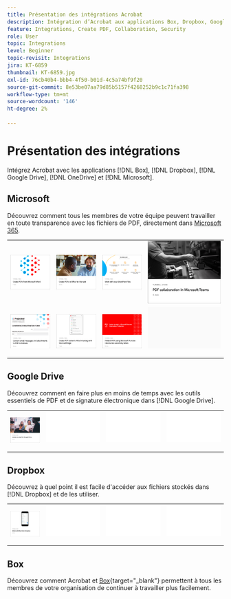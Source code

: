 ```yaml
---
title: Présentation des intégrations Acrobat
description: Intégration d’Acrobat aux applications Box, Dropbox, Google Drive, OneDrive et Microsoft
feature: Integrations, Create PDF, Collaboration, Security
role: User
topic: Integrations
level: Beginner
topic-revisit: Integrations
jira: KT-6859
thumbnail: KT-6859.jpg
exl-id: 76cb40b4-bbb4-4f50-b01d-4c5a74bf9f20
source-git-commit: 8e53be07aa79d85b5157f4268252b9c1c71fa398
workflow-type: tm+mt
source-wordcount: '146'
ht-degree: 2%

---
```


# Présentation des intégrations

Intégrez Acrobat avec les applications [!DNL Box], [!DNL Dropbox], [!DNL Google Drive], [!DNL OneDrive] et [!DNL Microsoft].

## Microsoft

Découvrez comment tous les membres de votre équipe peuvent travailler en toute transparence avec les fichiers de PDF, directement dans [Microsoft 365](https://www.adobe.com/documentcloud/integrations/microsoft-office-365.html).

<table style="table-layout:fixed">
<tr>
  <td>
    <a href="createfromword.md">
      <img alt="Création de fichiers de PDF à partir de Microsoft Word" src="../assets/create-word.png" />
    </a>
  </td>
  <td>
    <a href="createofficeweb.md">
      <img alt="Créer des mots de PDF dans [!DNL Office] pour le web" src="../assets/office-web.png" />
    </a>
  </td> 
  <td>
    <a href="acrobatandsp.md">
      <img alt="Travailler avec vos fichiers [!DNL SharePoint]" src="../assets/work-sharepoint.png" />
    </a>
  </td>
  <td>
    <a href="acrobatandteams.md">
      <img alt="collaboration PDF dans [!DNL Microsoft Teams]" src="../assets/collaboration-teams.png" />
    </a>
  </td>
</tr>
<tr>
  <td>
    <a href="outlook.md">
      <img alt="Conversion de messages électroniques et de pièces jointes en PDF dans Outlook" src="../assets/outlook.png" />
    </a>
  </td>
  <td>
    <a href="edge.md">
      <img alt="Création de contenu de PDF lors de la navigation avec [!DNL Microsoft Edge]" src="../assets/edge.png" />
    </a>
  </td>
  <td>
    <a href="microsoftsensitivitylabels.md">
      <img alt="Création de contenu de PDF lors de la navigation avec [!DNL Microsoft Edge]" src="../assets/purview.png" />
    </a>
  </td>
  <td>
   <img alt="Espaceur" src="../assets/Grayspacer.png" />
    <div>
    <br>
  </td>
</tr>
</table>

## Google Drive

Découvrez comment en faire plus en moins de temps avec les outils essentiels de PDF et de signature électronique dans [!DNL Google Drive].

<table style="table-layout:fixed">
<tr>
  <td>
    <a href="acrobatandgoogle.md">
      <img alt="Adobe Acrobat pour Google Drive" src="../assets/google.png" />
    </a>
  </td>
  <td>
   <img alt="Espaceur" src="../assets/Whitespacer.png" />
    <div>
    <br>
  </td>
  <td>
   <img alt="Espaceur" src="../assets/Whitespacer.png" />
    <div>
    <br>
  </td>
  <td>
   <img alt="Espaceur" src="../assets/Whitespacer.png" />
    <div>
    <br>
  </td>
</tr>
</table>

## Dropbox

Découvrez à quel point il est facile d&#39;accéder aux fichiers stockés dans [!DNL Dropbox] et de les utiliser.

<table style="table-layout:fixed">
<tr>
  <td>
    <a href="acrobat-dropbox.md">
      <img alt="Travailler avec des fichiers de [!DNL Dropbox]" src="../assets/work-dropbox.png" />
    </a>
  </td>
  <td>
   <img alt="Espaceur" src="../assets/Whitespacer.png" />
    <div>
    <br>
  </td>
  <td>
   <img alt="Espaceur" src="../assets/Whitespacer.png" />
    <div>
    <br>
  </td>
  <td>
   <img alt="Espaceur" src="../assets/Whitespacer.png" />
    <div>
    <br>
  </td>
</tr>
</table>

## Box

Découvrez comment Acrobat et [Box](https://www.adobe.com/documentcloud/integrations/box.html){target="_blank"} permettent à tous les membres de votre organisation de continuer à travailler plus facilement.
